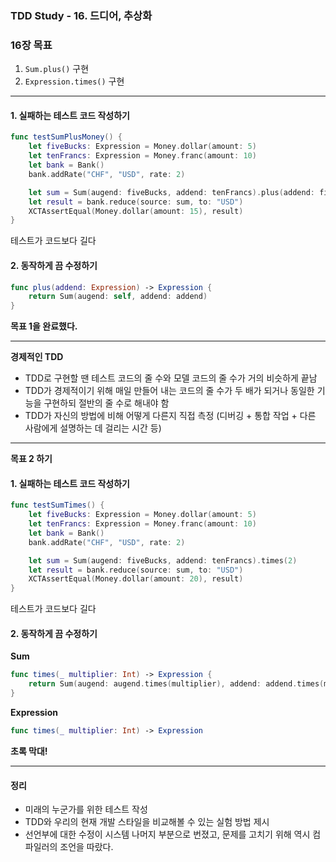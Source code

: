 ### TDD Study - 16. 드디어, 추상화

### 16장 목표
1. `Sum.plus()` 구현
2. `Expression.times()` 구현
---

#### 1. 실패하는 테스트 코드 작성하기
```swift
func testSumPlusMoney() {
    let fiveBucks: Expression = Money.dollar(amount: 5)
    let tenFrancs: Expression = Money.franc(amount: 10)
    let bank = Bank()
    bank.addRate("CHF", "USD", rate: 2)

    let sum = Sum(augend: fiveBucks, addend: tenFrancs).plus(addend: fiveBucks)
    let result = bank.reduce(source: sum, to: "USD")
    XCTAssertEqual(Money.dollar(amount: 15), result)
}
```
테스트가 코드보다 길다

#### 2. 동작하게 끔 수정하기

```swift
func plus(addend: Expression) -> Expression {
    return Sum(augend: self, addend: addend)
}
```

**목표 1을 완료했다.**

---
**경제적인 TDD**
- TDD로 구현할 땐 테스트 코드의 줄 수와 모델 코드의 줄 수가 거의 비슷하게 끝남
- TDD가 경제적이기 위해 매일 만들어 내는 코드의 줄 수가 두 배가 되거나 동일한 기능을 구현하되 절반의 줄 수로 해내야 함
- TDD가 자신의 방법에 비해 어떻게 다른지 직접 측정 (디버깅 + 통합 작업 + 다른 사람에게 설명하는 데 걸리는 시간 등)

---

**목표 2 하기**  
#### 1. 실패하는 테스트 코드 작성하기
```swift
func testSumTimes() {
    let fiveBucks: Expression = Money.dollar(amount: 5)
    let tenFrancs: Expression = Money.franc(amount: 10)
    let bank = Bank()
    bank.addRate("CHF", "USD", rate: 2)

    let sum = Sum(augend: fiveBucks, addend: tenFrancs).times(2)
    let result = bank.reduce(source: sum, to: "USD")
    XCTAssertEqual(Money.dollar(amount: 20), result)
}
```

테스트가 코드보다 길다

#### 2. 동작하게 끔 수정하기
**Sum**  
```swift
func times(_ multiplier: Int) -> Expression {
    return Sum(augend: augend.times(multiplier), addend: addend.times(multiplier))
}
```

**Expression**  
```swift
func times(_ multiplier: Int) -> Expression
```

**초록 막대!**

---
#### 정리
- 미래의 누군가를 위한 테스트 작성
- TDD와 우리의 현재 개발 스타일을 비교해볼 수 있는 실험 방법 제시
- 선언부에 대한 수정이 시스템 나머지 부분으로 번졌고, 문제를 고치기 위해 역시 컴파일러의 조언을 따랐다.
